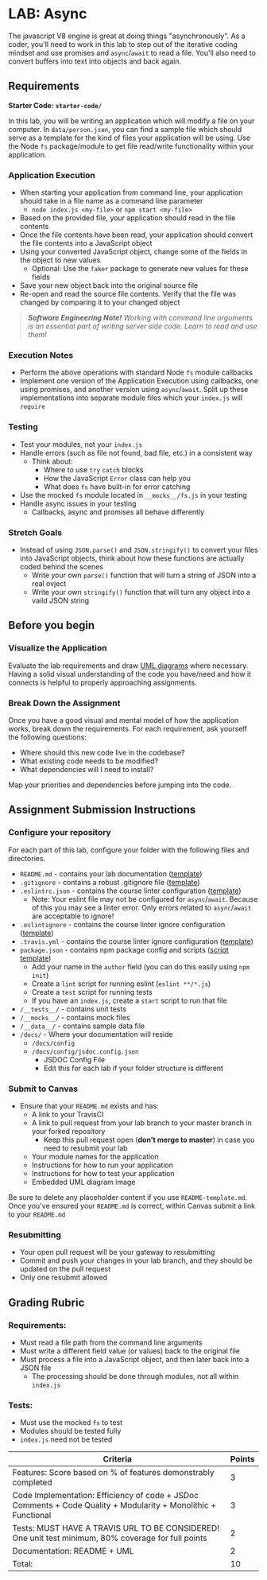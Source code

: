 # LAB: Async

The javascript V8 engine is great at doing things "asynchronously". As a coder, you'll need to work in this lab to step out of the iterative coding mindset and use promises and `async`/`await` to read a file. You'll also need to convert buffers into text into objects and back again.

## Requirements
**Starter Code: `starter-code/`**

In this lab, you will be writing an application which will modify a file on your computer. In `data/person.json`, you can find a sample file which should serve as a template for the kind of files your application will be using. Use the Node `fs` package/module to get file read/write functionality within your application. 

### Application Execution
* When starting your application from command line, your application should take in a file name as a command line parameter
    - `node index.js <my-file>` or `npm start <my-file>`
* Based on the provided file, your application should read in the file contents
* Once the file contents have been read, your application should convert the file contents into a JavaScript object
* Using your converted JavaScript object, change some of the fields in the object to new values
    - Optional: Use the `faker` package to generate new values for these fields
* Save your new object back into the original source file
* Re-open and read the source file contents. Verify that the file was changed by comparing it to your changed object 

>***Software Engineering Note!***
*Working with command line arguments is an essential part of writing server side code. Learn to read and use them!*

### Execution Notes

* Perform the above operations with standard Node `fs` module callbacks
* Implement one version of the Application Execution using callbacks, one using promises, and another version using `async`/`await`. Split up these implementations into separate module files which your `index.js` will `require`

### Testing
* Test your modules, not your `index.js`
* Handle errors (such as file not found, bad file, etc.) in a consistent way
    - Think about: 
        + Where to use `try` `catch` blocks
        + How the JavaScript `Error` class can help you
        + What does `fs` have built-in for error catching
* Use the mocked `fs` module located in `__mocks__/fs.js` in your testing
* Handle async issues in your testing
    - Callbacks, async and promises all behave differently
        
### Stretch Goals
* Instead of using `JSON.parse()` and `JSON.stringify()` to convert your files into JavaScript objects, think about how these functions are actually coded behind the scenes
    - Write your own `parse()` function that will turn a string of JSON into a real ovject
    - Write your own `stringify()` function that will turn any object into a vaild JSON string

## Before you begin

### Visualize the Application
Evaluate the lab requirements and draw [UML diagrams](https://github.com/codefellows/seattle-javascript-401n14/tree/master/reference/submission-instructions/labs#compose-a-uml-or-processdata-flow-diagram-for-every-application) where necessary. Having a solid visual understanding of the code you have/need and how it connects is helpful to properly approaching assignments.

### Break Down the Assignment 
Once you have a good visual and mental model of how the application works, break down the requirements. For each requirement, ask yourself the following questions:

* Where should this new code live in the codebase?
* What existing code needs to be modified?
* What dependencies will I need to install?

Map your priorities and dependencies before jumping into the code.

## Assignment Submission Instructions
### Configure your repository
For each part of this lab, configure your folder with the following files and directories.

* `README.md` - contains your lab documentation ([template](https://github.com/codefellows/seattle-javascript-401n14/blob/master/reference/submission-instructions/labs/README-template.md))
* `.gitignore` - contains a robust .gitignore file ([template](https://github.com/codefellows/seattle-javascript-401n14/blob/master/configs/.gitignore))
* `.eslintrc.json` - contains the course linter configuration ([template](https://github.com/codefellows/seattle-javascript-401n14/blob/master/configs/.eslintrc.json))
    - Note: Your eslint file may not be configured for `async`/`await`. Because of this you may see a linter error. Only errors related to `async`/`await` are acceptable to ignore!
* `.eslintignore` - contains the course linter ignore configuration ([template](https://github.com/codefellows/seattle-javascript-401n14/blob/master/configs/.eslintignore))
* `.travis.yml` - contains the course linter ignore configuration ([template](https://github.com/codefellows/seattle-javascript-401n14/blob/master/configs/.travis.yml))
* `package.json` - contains npm package config and scripts ([script template](https://github.com/codefellows/seattle-javascript-401n14/blob/master/configs/package.json.notes))
    - Add your name in the `author` field (you can do this easily using `npm init`)
    - Create a `lint` script for running eslint (`eslint **/*.js`)
    - Create a `test` script for running tests
    - If you have an `index.js`, create a `start` script to run that file
* `/__tests__/` - contains unit tests
* `/__mocks__/` - contains mock files
* `/__data__/` - contains sample data file
* `/docs/` - Where your documentation will reside
    - `/docs/config`
    - `/docs/config/jsdoc.config.json`
        + JSDOC Config File
        + Edit this for each lab if your folder structure is different

### Submit to Canvas
* Ensure that your `README.md` exists and has: 
    - A link to your TravisCI 
    - A link to pull request from your lab branch to your master branch in your forked repository
        + Keep this pull request open (**don't merge to master**) in case you need to resubmit your lab
    - Your module names for the application
    - Instructions for how to run your application
    - Instructions for how to test your application
    - Embedded UML diagram image

Be sure to delete any placeholder content if you use `README-template.md`. Once you've ensured your `README.md` is correct, within Canvas submit a link to your `README.md`

### Resubmitting
* Your open pull request will be your gateway to resubmitting
* Commit and push your changes in your lab branch, and they should be updated on the pull request
* Only one resubmit allowed

## Grading Rubric
### Requirements: 
* Must read a file path from the command line arguments
* Must write a different field value (or values) back to the original file
* Must process a file into a JavaScript object, and then later back into a JSON file
    - The processing should be done through modules, not all within `index.js`

### Tests: 
* Must use the mocked `fs` to test
* Modules should be tested fully
* `index.js` need not be tested 


| Criteria | Points |
|---|---|
| Features: Score based on % of features demonstrably completed | 3 |
| Code Implementation: Efficiency of code + JSDoc Comments + Code Quality + Modularity + Monolithic + Functional  | 3 |
| Tests: MUST HAVE A TRAVIS URL TO BE CONSIDERED! One unit test minimum, 80% coverage for full points | 2 |
| Documentation: README + UML | 2 |
| Total: | 10 |
